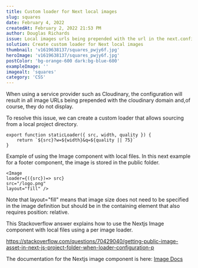 ```yaml
---
title: Custom loader for Next local images
slug: squares
date: February 4, 2022
createdAt: February 2, 2022 21:53 PM
author: Douglas Richards
issue: Local images urls being prepended with the url in the next.config.js file.
solution: Create custom loader for Next local images
thumbnail: 'v1619638137/squares_pwjy6f.jpg'
heroImage: 'v1619638137/squares_pwjy6f.jpg'
postColor: 'bg-orange-600 dark:bg-blue-600'
exampleImage: ''
imagealt: 'squares'
category: 'CSS'
---
```


When using a service provider such as Cloudinary, the configuration will result in all image URLs being prepended with the cloudinary domain and,of course, they do not display.

To resolve this issue, we can create a custom loader that allows sourcing from a local project directory.

```
export function staticLoader({ src, width, quality }) {
	return `${src}?w=${width}&q=${quality || 75}`
}
```

Example of using the Image component with local files. In this next example for a footer component, the image is stored in the public folder.

```
<Image
loader={({src})=> src}
src="/logo.png"
layout="fill" />
```

Note that layout="fill" means that image size does not need to be specified in the image definition but should be in the containing element that also requires position: relative.

This Stackoverflow answer explains how to use the Nextjs Image component with local files using a per image loader.

https://stackoverflow.com/questions/70429040/getting-public-image-asset-in-next-js-project-folder-when-loader-configuration-p

The documentation for the Nextjs image component is here: [Image Docs](https://nextjs.org/docs/advanced-features/custom-server-side-rendering#image-component)

